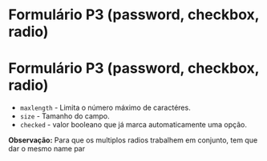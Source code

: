 # Formulário P3 (password, checkbox, radio)
# Formulário P3 (password, checkbox, radio)

- `maxlength` - Limita o número máximo de caractéres.
- `size` - Tamanho do campo.
- `checked` - valor booleano que já marca automaticamente uma opção.

**Observação:** Para que os multiplos radios trabalhem em conjunto, tem que dar o mesmo name par
